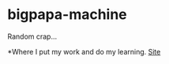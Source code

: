 # bigpapa-machine
Random crap...

*Where I put my work and do my learning.
[Site](https://mgm-source.github.io/bigpapa-machine/app.html)
